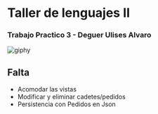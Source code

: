# Taller de lenguajes II
### Trabajo Practico 3 - Deguer Ulises Alvaro
![giphy](https://c.tenor.com/RrmMg8aLs3IAAAAC/gir-grim-reaper.gif)


## Falta
- Acomodar las vistas
- Modificar y eliminar cadetes/pedidos
- Persistencia con Pedidos en Json
